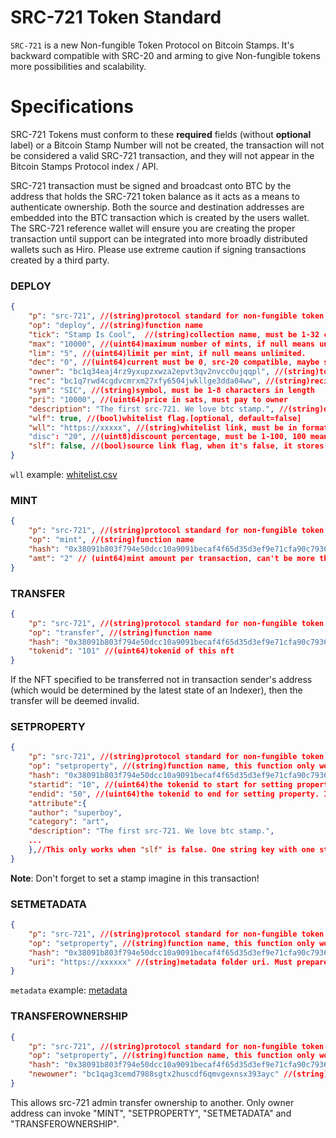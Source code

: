 # SRC-721 Token Standard

`SRC-721` is a new Non-fungible Token Protocol on Bitcoin Stamps. It's backward compatible with SRC-20 and arming to give Non-fungible tokens more possibilities and scalability.

# Specifications
SRC-721 Tokens must conform to these **required** fields (without **optional** label) or a Bitcoin Stamp Number will not be created, the transaction will not be considered a valid SRC-721 transaction, and they will not appear in the Bitcoin Stamps Protocol index / API. 

SRC-721 transaction must be signed and broadcast onto BTC by the address that holds the SRC-721 token balance as it acts as a means to authenticate ownership. Both the source and destination addresses are embedded into the BTC transaction which is created by the users wallet. The SRC-721 reference wallet will ensure you are creating the proper transaction until support can be integrated into more broadly distributed wallets such as Hiro. Please use extreme caution if signing transactions created by a third party.

### DEPLOY
```JSON
{
    "p": "src-721", //(string)protocol standard for non-fungible token
    "op": "deploy", //(string)function name
    "tick": "Stamp Is Cool",  //(string)collection name, must be 1-32 characters
    "max": "10000", //(uint64)maximum number of mints, if null means unlimited.
    "lim": "5", //(uint64)limit per mint, if null means unlimited.
    "dec": "0", //(uint64)current must be 0, src-20 compatible, maybe support divisible NFT to FT in the future
    "owner": "bc1q34eaj4rz9yxupzxwza2epvt3qv2nvcc0ujqqpl", //(string)token owner address who can invoke operation methods, support any type of bitcoin addresses
    "rec": "bc1q7rwd4cgdvcmrxm27xfy6504jwkllge3dda04ww", //(string)recipient address to receive mint fees, support any type of bitcoin addresses
    "sym": "SIC", //(string)symbol, must be 1-8 characters in length
    "pri": "10000", //(uint64)price in sats, must pay to owner
    "description": "The first src-721. We love btc stamp.", //(string)description for the collection.[optional, default=""]
    "wlf": true, //(bool)whitelist flag.[optional, default=false]
    "wll": "https://xxxxx", //(string)whitelist link, must be in format of csv, with two params in each line:(string)bitcoin address and (unit64)limit for whitelist mint with discount. This works only when "wlf" is true.[optional, default=""]
    "disc": "20", //(uint8)discount percentage, must be 1-100, 100 means free mint, 0 means original price. This works only when "wlf" is true.[optional, default="0"]
    "slf": false, //(bool)source link flag, when it's false, it stores images and attributes on BTC network. When it's false, it stores these by metadata link outside of BTC network.[optional, default=false]
}
```
`wll` example: [whitelist.csv](./whitelist.csv)

### MINT
```JSON
{
    "p": "src-721", //(string)protocol standard for non-fungible token
    "op": "mint", //(string)function name
    "hash": "0x38091b803f794e50dcc10a9091becaf4f65d35d3ef9e71cfa90c7936af50757e", //(hash256)txid of the deploy transaction
    "amt": "2" // (uint64)mint amount per transaction, can't be more than "lim" of "deploy". The generated tokenid will follow "the first come the first served" rule: the earlier be persisted on BTC network, the smaller tokenid will be generated. For example, if "max" of "deploy" is 100 and the latest NFT's tokenid is "90", this mint will generate 2 NFT with tokenid "91" and "92". If "max" of "deploy" is "100" and the latest NFT's tokenid is "99", this mint will only generate 1 NFT with tokenid "100"
}
```

### TRANSFER
```JSON
{
    "p": "src-721", //(string)protocol standard for non-fungible token
    "op": "transfer", //(string)function name
    "hash": "0x38091b803f794e50dcc10a9091becaf4f65d35d3ef9e71cfa90c7936af50757e", //(hash256)txid of the deploy transaction
    "tokenid": "101" //(uint64)tokenid of this nft
}
```

If the NFT specified to be transferred not in transaction sender's address (which would be determined by the latest state of an Indexer), then the transfer  will be deemed invalid.

### SETPROPERTY
```JSON
{
    "p": "src-721", //(string)protocol standard for non-fungible token
    "op": "setproperty", //(string)function name, this function only works when "slf" of "deploy" is false
    "hash": "0x38091b803f794e50dcc10a9091becaf4f65d35d3ef9e71cfa90c7936af50757e", //(hash256)txid of the deploy transaction
    "startid": "10", //(uint64)the tokenid to start for setting property 
    "endid": "50", //(uint64)the tokenid to end for setting property. If "startid" is the same as "endid", it means that's a single tokenid
    "attribute":{
    "author": "superboy",
    "category": "art",
    "description": "The first src-721. We love btc stamp.",
    ...
    },//This only works when "slf" is false. One string key with one string value. If "slf" is true, it should be set in "metadata" method and this content will not be processed
}
```
**Note**: Don't forget to set a stamp imagine in this transaction!

### SETMETADATA
```JSON
{
    "p": "src-721", //(string)protocol standard for non-fungible token
    "op": "setproperty", //(string)function name, this function only works when "slf" of "deploy" is true
    "hash": "0x38091b803f794e50dcc10a9091becaf4f65d35d3ef9e71cfa90c7936af50757e", //(hash256)txid of the deploy transaction
    "uri": "https://xxxxxx" //(string)metadata folder uri. Must prepare json format files in this path with the same name as tokenid. For example, A collection with 100 NFTs should have metadata like: 1.json, 2.json...100.json
}
```
`metadata` example: [metadata](./metadata/)

### TRANSFEROWNERSHIP
```JSON
{
    "p": "src-721", //(string)protocol standard for non-fungible token
    "op": "setproperty", //(string)function name, this function only works when "slf" of "deploy" is true
    "hash": "0x38091b803f794e50dcc10a9091becaf4f65d35d3ef9e71cfa90c7936af50757e", //(hash256)txid of the deploy transaction
    "newowner": "bc1qag3cemd7988sgtx2huscdf6qmvgexnsx393ayc" //(string)new owner address.Support any existed type of bitcoin addresses
}
```
This allows src-721 admin transfer ownership to another. Only owner address can invoke "MINT", "SETPROPERTY", "SETMETADATA" and "TRANSFEROWNERSHIP".
